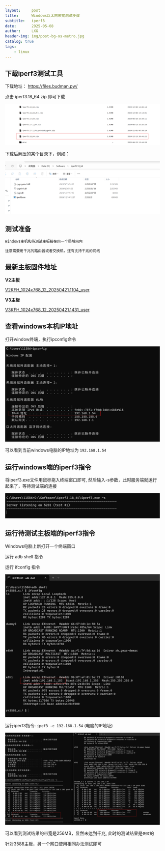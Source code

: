 ```yaml
---
layout:     post
title:      Windows以太网带宽测试步骤
subtitle:   iperf3
date:       2025-05-08
author:     LXG
header-img: img/post-bg-os-metro.jpg
catalog: true
tags:
    - linux
---
```


## 下载iperf3测试工具

下载地址： https://files.budman.pw/

点击 iperf3.18_64.zip 即可下载

![iperf3_download](/images/tools/iperf3_download.png)

下载后解压的某个目录下，例如：

![windows_iperf3](/images/tools/windows_iperf3.png)

## 测试准备

`Windows主机和待测试主板接在同一个局域网内`

`注意需要用千兆的路由器或者交换机，还有支持千兆的网线`

## 最新主板固件地址

**V2主板**

[V2KFH_1024x768_12_20250421.1104_user](http://rk3588image.wif.ink/V2KFH/V2KFH_1024x768_12_20250421.1104_user.img)

**V3主板**

[V3KFH_1024x768_12_20250421.1431_user](http://rk3588image.wif.ink/V3KFH/V3KFH_1024x768_12_20250421.1431_user.img)

## 查看windows本机IP地址

打开window终端，执行ipconfig命令

![windows_ipconfig](/images/tools/windows_ipconfig.png)

可以看到当前windows电脑的IP地址为 `192.168.1.54`

## 运行windows端的iperf3指令

将iperf3.exe文件用鼠标拖入终端窗口即可, 然后输入-s参数，此时服务端就运行起来了，等待测试端的连接

![windows_iperf3_cmd](/images/tools/windows_iperf3_cmd.png)

## 运行待测试主板端的iperf3指令

Windows电脑上新打开一个终端窗口

运行 adb shell 指令

运行 ifconfig 指令

![rk3588_ifconfig](/images/tools/rk3588_ifconfig.png)

运行iperf3指令: `ipef3 -c 192.168.1.54` (电脑的IP地址)

![rk3588_iperf3_cmd](/images/tools/rk3588_iperf3_cmd.png)

可以看到测试结果的带宽是256MB，显然未达到千兆, 此时的测试结果是`失败`的

针对3588主板，另一个网口使用相同办法测试即可












